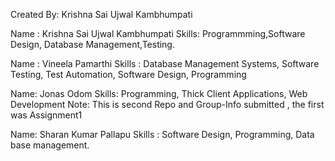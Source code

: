 Created By: Krishna Sai Ujwal Kambhumpati

Name : Krishna Sai Ujwal Kambhumpati
Skills: Programmming,Software Design, Database Management,Testing.

Name : Vineela Pamarthi
Skills : Database Management Systems, Software Testing, Test Automation, Software Design, Programming

Name: Jonas Odom
Skills: Programming, Thick Client Applications, Web Development
Note: This is second Repo and Group-Info submitted , the first was Assignment1
  
Name: Sharan Kumar Pallapu
Skills : Software Design, Programming, Data base management.
